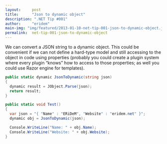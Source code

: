 ```yaml
---
layout:     post
title:      "Json to dynamic object"
description: ".NET Tip #001"
author:     "eridem"
main-img: "img/featured/2013-01-10-net-tip-001-json-to-dynamic-object.jpg"
permalink:  net-tip-001-json-to-dynamic-object
---
```


We can convert a JSON string to a dynamic object. This could be convenient if we can not define a hard-type model and still accessing to the object in code using properties (probably you could create a plugin system where every plugin “knows” how to access to those properties; as well you could use Razor engine for templates).

```csharp
public static dynamic JsonToDynamic(string json)
{
  dynamic result = JObject.Parse(json);
  return result;
}

public static void Test()
{
  var json = "{ "Name" : "ERiDeM", "Website" : "eridem.net" }";
  dynamic obj = JsonToDynamic(json);

  Console.WriteLine("Name: " + obj.Name);
  Console.WriteLine("Website: " + obj.Website);
}
```

